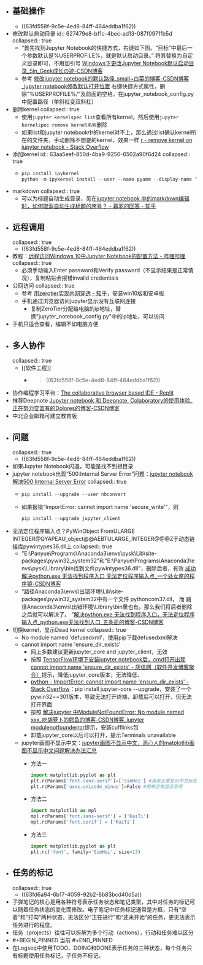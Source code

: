 - ## 基础操作
	- ((63fd558f-9c5e-4ed8-84ff-464eddba1f62))
- 修改默认启动目录
  id:: 627479e8-bf1c-4bec-ad13-087f0971fb5d
  collapsed:: true
	- “首先找到Jupyter Notebook的快捷方式，右键如下图。“目标”中最后一个参数默认是%USERPROFILE%，就是默认启动目录。” 将其替换为自定义目录即可，不用加引号 [Windows下更改Jupyter Notebook默认启动目录_Sin_Geek成长の迹-CSDN博客](https://blog.csdn.net/sin_geek/article/details/78172132?utm_source=blogxgwz1)
	- 参考 [修改jupyter notebook的默认路径_small~白菜的博客-CSDN博客_jupyter notebook修改默认打开位置](https://blog.csdn.net/woniuyc/article/details/121986086) 右键快捷方式属性，删除"%USERPROFILE%/"及前面的空格，在jupyter_notebook_config.py中配置路径（单斜杠变双斜杠）
- 删除kernel
  collapsed:: true
	- 使用`jupyter kernelspec list`查看所有kernel，然后使用`jupyter kernelspec remove kernel名称`删除
	- 如果list和jupyter notebook中的kernel对不上，那么通过list确认kernel所在的文件夹，手动删除不想要的kernel，效果一样 [r - remove kernel on jupyter notebook - Stack Overflow](https://stackoverflow.com/questions/42635310/remove-kernel-on-jupyter-notebook)
- 添加kernel
  id:: 63aa5eef-850d-4ba9-9250-6502a90f6d24
  collapsed:: true
	- ``` python
	  pip install ipykernel
	  python -m ipykernel install --user --name pyamm --display-name "pyamm"
	  ```
- markdown
  collapsed:: true
	- 可以为标题自动生成目录，见在[jupyter notebook 中的markdown编辑时，如何取消自动生成标题的序号？ - 暮羽的回答 - 知乎](https://www.zhihu.com/question/267934067/answer/992371756)
- ## 远程调用
  collapsed:: true
	- ((63fd558f-9c5e-4ed8-84ff-464eddba1f62))
- 教程：[远程访问Windows 10中Jupyter Notebook的配置方法 - 哔哩哔哩](https://www.bilibili.com/read/cv9010361)
  collapsed:: true
	- 必须手动输入Enter password和Verify password（不显示结果是正常情况），复制粘贴会报错Invalid credentials
- 公网访问
  collapsed:: true
	- 参考 [用zerotier实现内网穿透 - 知乎](https://zhuanlan.zhihu.com/p/422171986)，安装win10版和安卓版
	- 手机通过浏览器访问jupyter显示没有互联网连接
		- 复制ZeroTier分配给电脑的ip地址，替换"jupyter_notebook_config.py"中的ip地址，可以访问
- 手机只适合查看，编辑不如电脑方便
- ## 多人协作
  collapsed:: true
	- [[软件工程]]
		- >((63fd558f-9c5e-4ed8-84ff-464eddba1f62))
- 协作编程学习平台：[The collaborative browser based IDE - Replit](https://replit.com/)
- 推荐Deepnote [Jupyter notebook 和 Deepnote, Colaboratory的使用体验_正在努力变富有的Dolores的博客-CSDN博客](https://blog.csdn.net/caicau/article/details/118937955)
- 中北企业邮箱可建立教育版
- ## 问题
  collapsed:: true
	- ((63fd558f-9c5e-4ed8-84ff-464eddba1f62))
- 如果Jupyter Notebook闪退，可能是找不到根目录
- jupyter notebook出现“500:Internal Server Error”问题：[jupyter notebook解决500:Internal Server Error](https://cloud.tencent.com/developer/article/1757774)
  collapsed:: true
	- ``` python
	  pip install --upgrade --user nbconvert
	  ```
	- 如果报错“ImportError: cannot import name 'secure_write'”，则
	  
	  ``` python
	  pip install --upgrade jupyter_client
	  ```
- 无法定位程序输入点？PyWinObject FromULARGE INTEGER@QYAPEAU_object@@AEBTULARGE_INTEGER@@@Z于动态链接库pywintypes36.dll上
  collapsed:: true
	- "E:\\Panyue\\Programs\\Anaconda3\\envs\\pysk\\Lib\\site-packages\\pywin32_system32"和\"E:\\Panyue\\Programs\\Anaconda3\\envs\\pysk\\Library\\bin找到文件pywintypes36.dll"，删除后者，有效 [成功解决python.exe 无法找到程序入口 无法定位程序输入点_一个处女座的程序猿-CSDN博客](https://blog.csdn.net/qq_41185868/article/details/103557501)
	- “路径Anaconda3\envs\出错环境\Lib\site-packages\pywin32_system32中有一个文件  pythoncom37.dll，  而  路径Anaconda3\envs\出错环境\Library\bin里也有。那么我们将后者删除之后就可以解决了。 ”[解决python.exe 无法找到程序入口，无法定位程序输入点_python.exe无法找到入口_五条凪的博客-CSDN博客](https://blog.csdn.net/chenjialehhh/article/details/127668658)
- 切换kernel，显示Dead kernel
  collapsed:: true
	- No module named 'defusedxml'，使用pip下载defusedxml解决
	- cannot import name 'ensure_dir_exists'
		- 网上多数建议更新jupyter_core and jupyter_client，无效
		- 按照 [TensorFlow环境下安装jupyter notebook后，cmd打开出现cannot import name 'ensure_dir_exists' - 灰信网（软件开发博客聚合）](https://www.freesion.com/article/189286157/)提示，降低jupyter_core版本，无法降低、
		- [python - ImportError: cannot import name 'ensure_dir_exists' - Stack Overflow](https://stackoverflow.com/questions/48372019/importerror-cannot-import-name-ensure-dir-exists)：pip install jupyter-core --upgrade，安装了一个pywin32==301版本，导致无法打开终端，卸载后可以打开，但无法打开界面
		- 按照 [解决jupyter 中ModuleNotFoundError: No module named xxx_吃胡萝卜的鳄鱼的博客-CSDN博客_jupyter modulenotfounderror](https://blog.csdn.net/qq_37135484/article/details/97242788?utm_medium=distribute.pc_relevant_t0.none-task-blog-2%7Edefault%7ECTRLIST%7Edefault-1.no_search_link&depth_1-utm_source=distribute.pc_relevant_t0.none-task-blog-2%7Edefault%7ECTRLIST%7Edefault-1.no_search_link)提示，安装cufflinks包
		- 卸载jupyter_core以后可以打开，提示Terminals unavailable
	- jupyter画图不显示中文：[jupyter画图不显示中文，恶心人的matplotlib画图不显示中文问题解决办法汇总](https://blog.csdn.net/j18233653274/article/details/89179461)
		- 方法一
		  ``` python
		  import matplotlib.pyplot as plt
		  plt.rcParams['font.sans-serif']=['SimHei'] #用来正常显示中文标签
		  plt.rcParams['axes.unicode_minus']=False #用来正常显示负号
		  ```
		- 方法二
		  
		  ``` python
		  import matplotlib as mpl
		  mpl.rcParams['font.sans-serif'] = ['KaiTi']
		  mpl.rcParams['font.serif'] = ['KaiTi']
		  ```
		- 方法三
		  
		  ``` python
		  import matplotlib.pyplot as plt
		  plt.rc('font', family='SimHei', size=13)
		  ```
- ## 任务的标记
  collapsed:: true
	- ((63fd6a94-6b17-4059-92b2-8b83bcd40d5a))
- 子弹笔记的核心是用各种符号表示任务状态和笔记类型，其中对任务的标记可以随着任务状态的变化而修改。电子笔记中任务标记通常是方框，只有“空着”和“打勾”两种状态，无法区分“正在进行”和“还未开始”的任务，更无法表示任务进行的程度。
- 任务（projects）往往可以拆解为多个行动（actions），行动和任务难以区分
- #+BEGIN_PINNED
  当前
  #+END_PINNED
- 在Logseq中使用TODO、DOING和DONE表示任务的三种状态，每个任务只有标题使用任务标记，子任务不标记。